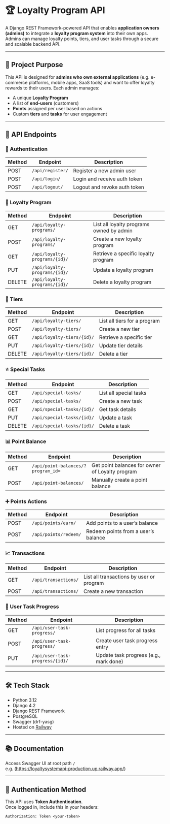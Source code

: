 # 🏆 Loyalty Program API

A Django REST Framework-powered API that enables **application owners (admins)** to integrate a **loyalty program system** into their own apps. Admins can manage loyalty points, tiers, and user tasks through a secure and scalable backend API.

---

## 🎯 Project Purpose

This API is designed for **admins who own external applications** (e.g. e-commerce platforms, mobile apps, SaaS tools) and want to offer loyalty rewards to their users. Each admin manages:

- A unique **Loyalty Program**
- A list of **end-users** (customers)
- **Points** assigned per user based on actions
- Custom **tiers** and **tasks** for user engagement

---

## 🔗 API Endpoints

### 🔐 Authentication
| Method | Endpoint         | Description                      |
|--------|------------------|----------------------------------|
| POST   | `/api/register/` | Register a new admin user        |
| POST   | `/api/login/`    | Login and receive auth token     |
| POST   | `/api/logout/`   | Logout and revoke auth token     |

### 🧠 Loyalty Program
| Method | Endpoint                    | Description                            |
|--------|-----------------------------|----------------------------------------|
| GET    | `/api/loyalty-programs/`    | List all loyalty programs owned by admin |
| POST   | `/api/loyalty-programs/`    | Create a new loyalty program           |
| GET    | `/api/loyalty-programs/{id}/` | Retrieve a specific loyalty program   |
| PUT    | `/api/loyalty-programs/{id}/` | Update a loyalty program              |
| DELETE | `/api/loyalty-programs/{id}/` | Delete a loyalty program              |

### 💎 Tiers
| Method | Endpoint                | Description                          |
|--------|-------------------------|--------------------------------------|
| GET    | `/api/loyalty-tiers/`  | List all tiers for a program         |
| POST   | `/api/loyalty-tiers/`  | Create a new tier                    |
| GET    | `/api/loyalty-tiers/{id}/` | Retrieve a specific tier           |
| PUT    | `/api/loyalty-tiers/{id}/` | Update tier details                |
| DELETE | `/api/loyalty-tiers/{id}/` | Delete a tier                      |

### ⭐ Special Tasks
| Method | Endpoint                    | Description                            |
|--------|-----------------------------|----------------------------------------|
| GET    | `/api/special-tasks/`       | List all special tasks                 |
| POST   | `/api/special-tasks/`       | Create a new task                      |
| GET    | `/api/special-tasks/{id}/`  | Get task details                       |
| PUT    | `/api/special-tasks/{id}/`  | Update a task                          |
| DELETE | `/api/special-tasks/{id}/`  | Delete a task                          |

### 📊 Point Balance
| Method | Endpoint                           | Description                                               |
|--------|------------------------------------|-----------------------------------------------------------|
| GET    | `/api/point-balances/?program_id=` | Get point balances for owner of Loyalty program           |
| POST   | `/api/point-balances/`             | Manually create a point balance                           |

### ➕ Points Actions
| Method | Endpoint              | Description                                |
|--------|-----------------------|--------------------------------------------|
| POST   | `/api/points/earn/`   | Add points to a user’s balance             |
| POST   | `/api/points/redeem/` | Redeem points from a user’s balance        |

### 📈 Transactions
| Method | Endpoint              | Description                                |
|--------|-----------------------|--------------------------------------------|
| GET    | `/api/transactions/`  | List all transactions by user or program   |
| POST   | `/api/transactions/`  | Create a new transaction                   |

### 📌 User Task Progress
| Method | Endpoint                            | Description                              |
|--------|-------------------------------------|------------------------------------------|
| GET    | `/api/user-task-progress/`          | List progress for all tasks              |
| POST   | `/api/user-task-progress/`          | Create user task progress entry          |
| PUT    | `/api/user-task-progress/{id}/`     | Update task progress (e.g., mark done)   |

---

## 🛠️ Tech Stack

- Python 3.12
- Django 4.2
- Django REST Framework
- PostgreSQL
- Swagger (drf-yasg)
- Hosted on [Railway](https://railway.ap)

---

## 📚 Documentation

Access Swagger UI at root path `/`  
e.g. (https://loyaltysystemapi-production.up.railway.app/)

---

## 🔐 Authentication Method

This API uses **Token Authentication**.  
Once logged in, include this in your headers:

```http
Authorization: Token <your-token>
